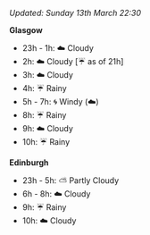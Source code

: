 *Updated: Sunday 13th March 22:30*

**Glasgow**

* 23h - 1h: :cloud: Cloudy
* 2h: :cloud: Cloudy [:umbrella: as of 21h]
* 3h: :cloud: Cloudy
* 4h: :umbrella: Rainy
* 5h - 7h: :cyclone: Windy (:cloud:)
* 8h: :umbrella: Rainy
* 9h: :cloud: Cloudy
* 10h: :umbrella: Rainy

**Edinburgh**

* 23h - 5h: :partly_sunny: Partly Cloudy
* 6h - 8h: :cloud: Cloudy
* 9h: :umbrella: Rainy
* 10h: :cloud: Cloudy
